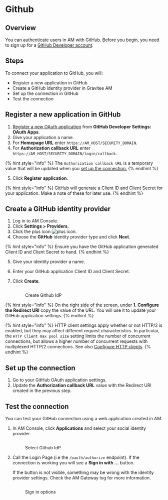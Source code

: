 # Github

## Overview

You can authenticate users in AM with GitHub. Before you begin, you need to sign up for a [GitHub Developer account](https://github.com/join).

## Steps

To connect your application to GitHub, you will:

* Register a new application in GitHub
* Create a GitHub identity provider in Gravitee AM
* Set up the connection in GitHub
* Test the connection

## Register a new application in GitHub

1. [Register a new OAuth application](https://github.com/settings/applications/new) from **GitHub Developer Settings: OAuth Apps**.
2. Give your application a name.
3. For **Homepage URL** enter `https://AM_HOST/SECURITY_DOMAIN`.
4. For **Authorization callback URL** enter `https://AM_HOST/SECURITY_DOMAIN/login/callback`.

{% hint style="info" %}
The `Authorization callback URL` is a temporary value that will be updated when you [set up the connection.](github.md#set-up-the-connection)
{% endhint %}

5. Click **Register application**.

{% hint style="info" %}
GitHub will generate a Client ID and Client Secret for your application. Make a note of these for later use.
{% endhint %}

## Create a GitHub identity provider

1. Log in to AM Console.
2. Click **Settings > Providers**.
3. Click the plus icon ![plus icon](https://docs.gravitee.io/images/icons/plus-icon.png).
4. Choose the **GitHub** identity provider type and click **Next**.

{% hint style="info" %}
Ensure you have the GitHub application generated Client ID and Client Secret to hand.
{% endhint %}

5. Give your identity provider a name.
6. Enter your GitHub application Client ID and Client Secret.
7.  Click **Create**.

    <figure><img src="https://docs.gravitee.io/images/am/current/graviteeio-am-userguide-social-idp-github.png" alt=""><figcaption><p>Create Github IdP</p></figcaption></figure>

{% hint style="info" %}
On the right side of the screen, under **1. Configure the Redirect URI** copy the value of the URL. You will use it to update your GitHub application settings.
{% endhint %}

{% hint style="info" %}
HTTP client settings apply whether or not HTTP/2 is enabled, but they may affect different request characteristics. In particular, the `HTTP Client max pool size` setting limits the number of concurrent connections, but allows a higher number of concurrent requests with multiplexed HTTP/2 connections. See also [Configure HTTP clients](../../../getting-started/configuration/configure-am-gateway/#configure-http-clients).
{% endhint %}

## Set up the connection

1. Go to your GitHub OAuth application settings.
2. Update the **Authorization callback URL** value with the Redirect URI created in the previous step.

## Test the connection

You can test your GitHub connection using a web application created in AM.

1.  In AM Console, click **Applications** and select your social identity provider.

    <figure><img src="https://docs.gravitee.io/images/am/current/graviteeio-am-userguide-social-idp-list.png" alt=""><figcaption><p>Select Github IdP</p></figcaption></figure>
2.  Call the Login Page (i.e the `/oauth/authorize` endpoint). If the connection is working you will see a **Sign in with …​** button.

    If the button is not visible, something may be wrong with the identity provider settings. Check the AM Gateway log for more information.

    <figure><img src="https://docs.gravitee.io/images/am/current/graviteeio-am-userguide-social-idp-login.png" alt=""><figcaption><p>Sign in options</p></figcaption></figure>
